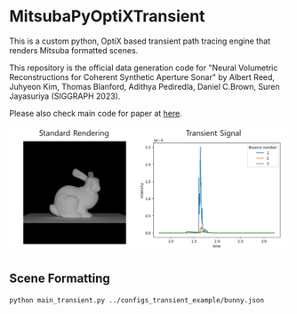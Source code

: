# MitsubaPyOptiXTransient
This is a custom python, OptiX based transient path tracing engine that renders Mitsuba formatted scenes.

This repository is the official data generation code for "Neural Volumetric Reconstructions for Coherent Synthetic Aperture Sonar" by Albert Reed, Juhyeon Kim, Thomas Blanford, Adithya Pediredla, Daniel C.Brown, Suren Jayasuriya (SIGGRAPH 2023).

Please also check main code for paper at [here](https://github.com/awreed/Neural-Volumetric-Reconstruction-for-Coherent-SAS).

![teasure](assets/teaser_v1.0.png)


## Scene Formatting

```
python main_transient.py ../configs_transient_example/bunny.json
```
